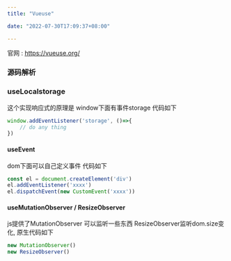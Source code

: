 ```yaml
---
title: "Vueuse"

date: "2022-07-30T17:09:37+08:00" 

---
```


官网 : https://vueuse.org/



### 源码解析

### useLocalstorage
这个实现响应式的原理是 window下面有事件storage 代码如下
```js
window.addEventListener('storage', ()=>{
    // do any thing 
})
```

#### useEvent
dom下面可以自己定义事件 代码如下
```js
const el = document.createElement('div')
el.addEventListener('xxxx')
el.dispatchEvent(new CustomEvent('xxxx'))
```


#### useMutationObserver / ResizeObserver
js提供了MutationObserver 可以监听一些东西
ResizeObserver监听dom.size变化, 原生代码如下
```js
new MutationObserver()
new ResizeObserver()
```
